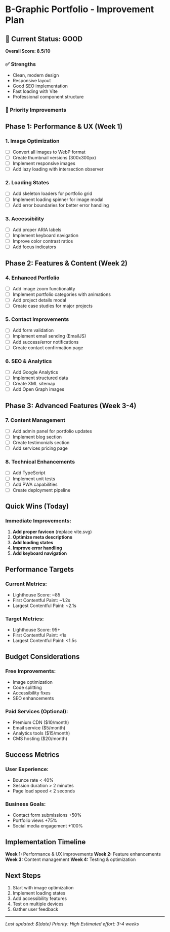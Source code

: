 # B-Graphic Portfolio - Improvement Plan

## 🎯 Current Status: GOOD
**Overall Score: 8.5/10**

### ✅ Strengths
- Clean, modern design
- Responsive layout
- Good SEO implementation
- Fast loading with Vite
- Professional component structure

### 🚀 Priority Improvements

## Phase 1: Performance & UX (Week 1)

### 1. Image Optimization
- [ ] Convert all images to WebP format
- [ ] Create thumbnail versions (300x300px)
- [ ] Implement responsive images
- [ ] Add lazy loading with intersection observer

### 2. Loading States
- [ ] Add skeleton loaders for portfolio grid
- [ ] Implement loading spinner for image modal
- [ ] Add error boundaries for better error handling

### 3. Accessibility
- [ ] Add proper ARIA labels
- [ ] Implement keyboard navigation
- [ ] Improve color contrast ratios
- [ ] Add focus indicators

## Phase 2: Features & Content (Week 2)

### 4. Enhanced Portfolio
- [ ] Add image zoom functionality
- [ ] Implement portfolio categories with animations
- [ ] Add project details modal
- [ ] Create case studies for major projects

### 5. Contact Improvements
- [ ] Add form validation
- [ ] Implement email sending (EmailJS)
- [ ] Add success/error notifications
- [ ] Create contact confirmation page

### 6. SEO & Analytics
- [ ] Add Google Analytics
- [ ] Implement structured data
- [ ] Create XML sitemap
- [ ] Add Open Graph images

## Phase 3: Advanced Features (Week 3-4)

### 7. Content Management
- [ ] Add admin panel for portfolio updates
- [ ] Implement blog section
- [ ] Create testimonials section
- [ ] Add services pricing page

### 8. Technical Enhancements
- [ ] Add TypeScript
- [ ] Implement unit tests
- [ ] Add PWA capabilities
- [ ] Create deployment pipeline

## Quick Wins (Today)

### Immediate Improvements:
1. **Add proper favicon** (replace vite.svg)
2. **Optimize meta descriptions**
3. **Add loading states**
4. **Improve error handling**
5. **Add keyboard navigation**

## Performance Targets

### Current Metrics:
- Lighthouse Score: ~85
- First Contentful Paint: ~1.2s
- Largest Contentful Paint: ~2.1s

### Target Metrics:
- Lighthouse Score: 95+
- First Contentful Paint: <1s
- Largest Contentful Paint: <1.5s

## Budget Considerations

### Free Improvements:
- Image optimization
- Code splitting
- Accessibility fixes
- SEO enhancements

### Paid Services (Optional):
- Premium CDN ($10/month)
- Email service ($5/month)
- Analytics tools ($15/month)
- CMS hosting ($20/month)

## Success Metrics

### User Experience:
- Bounce rate < 40%
- Session duration > 2 minutes
- Page load speed < 2 seconds

### Business Goals:
- Contact form submissions +50%
- Portfolio views +75%
- Social media engagement +100%

## Implementation Timeline

**Week 1:** Performance & UX improvements
**Week 2:** Feature enhancements
**Week 3:** Content management
**Week 4:** Testing & optimization

## Next Steps

1. Start with image optimization
2. Implement loading states
3. Add accessibility features
4. Test on multiple devices
5. Gather user feedback

---

*Last updated: $(date)*
*Priority: High*
*Estimated effort: 3-4 weeks*
